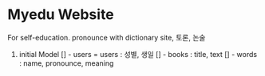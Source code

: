 # Myedu Website

For self-education. pronounce  with dictionary site, 토론, 논술


1. initial Model
[] - users = users : 성별, 생일
[] - books : title, text
[] - words : name, pronounce, meaning
